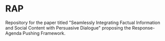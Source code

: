 # RAP
Repository for the paper titled "Seamlessly Integrating Factual Information and Social Content with Persuasive Dialogue" proposing the Response-Agenda Pushing Framework.
